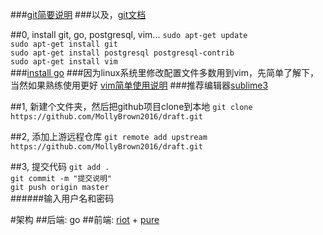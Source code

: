 
###[git简要说明](http://rogerdudler.github.io/git-guide/index.zh.html)
###以及，[git文档](https://git-scm.com/book/zh/v2)

##0, install git, go, postgresql, vim...
`sudo apt-get update`   
`sudo apt-get install git`   
`sudo apt-get install postgresql postgresql-contrib`   
`sudo apt-get install vim`   
###[install go](http://ask.xmodulo.com/install-go-language-linux.html)
###因为linux系统里修改配置文件多数用到vim，先简单了解下，当然如果熟练使用更好 [vim简单使用说明](http://www.jianshu.com/p/bcbe916f97e1)
###推荐编辑器[sublime3](https://www.sublimetext.com/)

##1, 新建个文件夹，然后把github项目clone到本地
`git clone https://github.com/MollyBrown2016/draft.git`

##2, 添加上游远程仓库
`git remote add upstream https://github.com/MollyBrown2016/draft.git`

##3, 提交代码
`git add .`     
`git commit -m "提交说明"`    
`git push origin master`    
######输入用户名和密码


#架构
##后端: go
##前端: [riot](http://riotjs.com/zh/) + [pure](http://purecss.io/)



